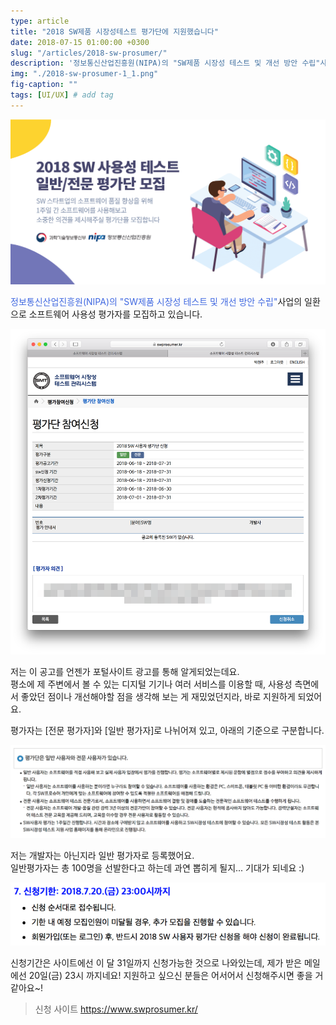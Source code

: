 ```yaml
---
type: article
title: "2018 SW제품 시장성테스트 평가단에 지원했습니다"
date: 2018-07-15 01:00:00 +0300
slug: "/articles/2018-sw-prosumer/"
description: '정보통신산업진흥원(NIPA)의 "SW제품 시장성 테스트 및 개선 방안 수립"사업의 일환으로 소프트웨어 사용성 평가자를 모집하고 있습니다. 저는 이 공고를 언젠가 포털사이트 광고를 통해 알게되었는데요. 평소에 제 주변에서 볼 수 있는 디지털 기기나 여러 서비스를 이용할 때, 사용성 측면에서 좋았던 점이나 개선해야할 점을 생각해 보는 게 재밌었던지라, 바로 지원하게 되었어요.'
img: "./2018-sw-prosumer-1_1.png"
fig-caption: ""
tags: [UI/UX] # add tag
---
```


![이미지](./2018-sw-prosumer-1_1.png)  

<span style="color:RoyalBlue">정보통신산업진흥원(NIPA)의 "SW제품 시장성 테스트 및 개선 방안 수립"</span>사업의 일환으로 소프트웨어 사용성 평가자를 모집하고 있습니다.  
  
![이미지](./2018-sw-prosumer-1_3.png)  

저는 이 공고를 언젠가 포털사이트 광고를 통해 알게되었는데요.  
평소에 제 주변에서 볼 수 있는 디지털 기기나 여러 서비스를 이용할 때, 사용성 측면에서 좋았던 점이나 개선해야할 점을 생각해 보는 게 재밌었던지라, 바로 지원하게 되었어요.  

평가자는 [전문 평가자]와 [일반 평가자]로 나뉘어져 있고, 아래의 기준으로 구분합니다.  

![이미지](./2018-sw-prosumer-1_4.png)  

저는 개발자는 아닌지라 일반 평가자로 등록했어요.  
일반평가자는 총 100명을 선발한다고 하는데 과연 뽑히게 될지... 기대가 되네요 :)  
  
![이미지](./2018-sw-prosumer-1_5.png)  

신청기간은 사이트에선 이 달 31일까지 신청가능한 것으로 나와있는데, 제가 받은 메일에선 20일(금) 23시 까지네요! 지원하고 싶으신 분들은 어서어서 신청해주시면 좋을 거 같아요~!  

> 신청 사이트 https://www.swprosumer.kr/